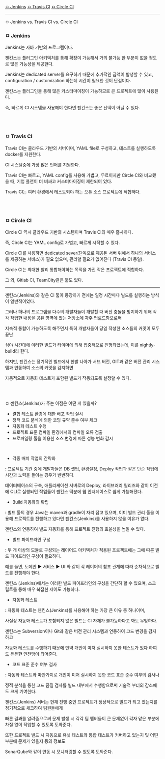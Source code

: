 [ㅁ Jenkins](#ㅁ-jenkins)
[ㅁ Travis CI](#ㅁ-travis-ci)
[ㅁ Circle CI](#ㅁ-circle-ci)

---

ㅁ Jenkins vs. Travis CI vs. Circle CI

### ㅁ Jenkins

Jenkins는 자바 기반의 프로그램이다.

 젠킨스는 플러그인 아키텍처를 통해 확장이 가능해서 거의 불가능 한 부분이 없을 정도로 많은 가능성을 제공한다.
 
Jenkins는 dedicated server를 요구하기 때문에 추가적인 금액이 발생할 수 있고, configuration / customization 하는데 시간이 필요한 것이 단점이다.

젠킨스는 플러그인을 통해 많은 커스터마이징이 가능하므로 큰 프로젝트에 많이 사용된다. 

즉, 빠르게 CI 시스템을 사용해야 한다면 젠킨스는 좋은 선택이 아닐 수 있다.

<br>
<br>


### ㅁ Travis CI

Travis CI는 클라우드 기반의 서버이며, YAML file로 구성하고, 테스트를 실행하도록 docker를 지원한다.

CI 시스템중에 가장 많은 언어를 지원한다. 

Travis CI는 빠르고, YAML config를 사용해 가볍고, 무료이지만 Circle CI와 비교했을 때, 기업 플랜이 더 비싸고 커스터마이징이 제한되어 있다.

Travis CI는 여러 환경에서 테스트되야 하는 오픈 소스 프로젝트에 적합하다.

<br>
<br>


### ㅁ Circle CI

Circle CI 역시 클라우드 기반의 시스템이며 Travis CI와 매우 흡사하다. 

즉, Circle CI는 YAML config로 가볍고, 빠르게 시작할 수 있다.

 Circle CI를 사용하면 dedicated sever(단독으로 제공된 서버 위에서 하나의 서비스를 제공하는 서비스)가 필요 없으며, 관리할 필요가 없어진다 (Travis CI 동일).

Circle CI는 최대한 빨리 통합해야하는 목적을 가진 작은 프로젝트에 적합하다.

그 외, Gitlab CI, TeamCity같은 툴도 있다.




---


젠킨스(Jenkins)와 같은 CI 툴이 등장하기 전에는 일정 시간마다 빌드를 실행하는 방식이 일반적이었다. 

그러나 하나의 프로그램을 다수의 개발자들이 개발할 때 버전 충돌을 방지하기 위해 각각 작업한 내용을 공유 영역에 있는 저장소에 자주 업로드함으로써 

지속적 통합이 가능하도록 해주면서 특히 개발자들이 당일 작성한 소스들의 커밋이 모두 끝난

 심야 시간대에 이러한 빌드가 타이머에 의해 집중적으로 진행되었는데, 이를 nightly-build라 한다.
 
  하지만, 젠킨스는 정기적인 빌드에서 한발 나아가 서브 버전, GIT과 같은 버전 관리 시스템과 연동하여 소스의 커밋을 감지하면
  
   자동적으로 자동화 테스트가 포함된 빌드가 작동되도록 설정할 수 있다.


<br>
<br>

ㅁ 젠킨스(Jenkins)가 주는 이점은 어떤 게 있을까?

- 결합 테스트 환경에 대한 배포 작업 실시
- 정적 코드 분석에 의한 코딩 규약 준수 여부 체크
- 자동화 테스트 수행
- 프로젝트 표준 컴파일 환경에서의 컴파일 오류 검출
- 프로파일링 툴을 이용한 소스 변경에 따른 성능 변화 감시

<br>

- 각종 배치 작업의 간략화

: 프로젝트 기간 중에 개발자들은 DB 셋업, 환경설정, Deploy 작업과 같은 단순 작업에 시간과 노력을 들이는 경우가 빈번하다.

데이터베이스의 구축, 애플리케이션 서버로의 Deploy, 라이브러리 릴리즈와 같이 이전에 CLI로 실행되던 작업들이 젠킨스 덕분에 웹 인터페이스로 쉽게 가능해졌다.

- Build 자동화의 확립

: 빌드 툴의 경우 Java는 maven과 gradle이 자리 잡고 있으며, 이미 빌드 관리 툴을 이용해 프로젝트를 진행하고 있다면 젠킨스(Jenkins)를 사용하지 않을 이유가 없다.

젠킨스와 연동하여 빌드 자동화를 통해 프로젝트 진행의 효율성을 높일 수 있다.

 - 빌드 파이프라인 구성

: 두 개 이상의 모듈로 구성되는 레이어드 아키텍처가 적용된 프로젝트에는 그에 따른 빌드 파이프라인 구성이 필요하다. 

예를 들면, 도메인 ▶ 서비스 ▶ UI 와 같이 각 레이어의 참조 관계에 따라 순차적으로 빌드를 진행해야 한다.

젠킨스 (Jenkins)에서는 이러한 빌드 파이프라인의 구성을 간단히 할 수 있으며, 스크립트를 통해 매우 복잡한 제어도 가능하다.



- 자동화 테스트

: 자동화 테스트는 젠킨스(Jenkins)를 사용해야 하는 가장 큰 이유 중 하나이며,

사실상 자동화 테스트가 포함되지 않은 빌드는 CI 자체가 불가능하다고 봐도 무방하다.
 
젠킨스는 Subversion이나 Git과 같은 버전 관리 시스템과 연동하여 코드 변경을 감지하고 
  
자동화 테스트를 수행하기 때문에 만약 개인이 미처 실시하지 못한 테스트가 있다 하여도 든든한 안전망이 되어준다.


- 코드 표준 준수 여부 검사

: 자동화 테스트와 마찬가지로 개인이 미처 실시하지 못한 코드 표준 준수 여부의 검사나

 정적 분석을 통한 코드 품질 검사를 빌드 내부에서 수행함으로써 기술적 부터의 감소에도 크게 기여한다.

 젠킨스(Jenkins) 서버는 현재 진행 중인 프로젝트가 정상적으로 빌드가 되고 있는지를 정기적으로 체크하여 팀원들에게

빠른 결과를 알려줌으로써 문제 발생 시 각각 팀 멤버들이 큰 문제없이 각자 맡은 부분에 차질 없이 작업할 수 있도록 도와준다.

또한 프로젝트 빌드 시 자동으로 유닛 테스트와 통합 테스트가 커버하고 있는지 및 어떤 부분에 문제가 있을지 등의 정보도

SonarQube와 같이 연동 시 모니터링할 수 있도록 도와준다.